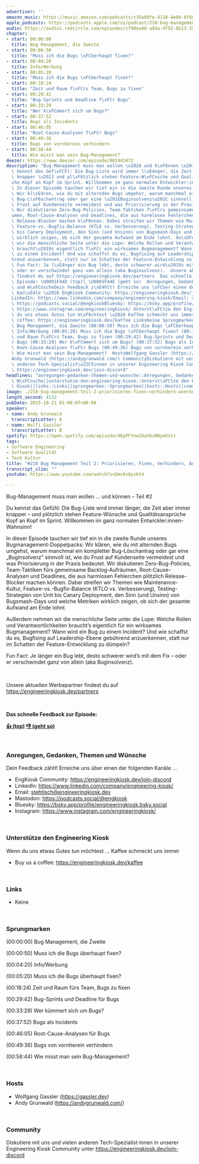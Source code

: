 ```yaml
---
advertiser: ''
amazon_music: https://music.amazon.com/podcasts/c35a09fe-4116-4e04-8f68-77d61b112e46/episodes/11d9afac-f528-4576-b1c9-f3bc12d99fa7/engineering-kiosk-218-bug-management-teil-2-priorisieren-fixen-verhindern-anerkennen
apple_podcasts: https://podcasts.apple.com/us/podcast/218-bug-management-teil-2-priorisieren-fixen-verhindern/id1603082924?i=1000732735780&uo=4
audio: https://audio1.redcircle.com/episodes/cf90ea40-a84a-4f52-8b13-291539a8fd00/stream.mp3
chapter:
- start: 00:00:00
  title: Bug Management, die Zweite
- start: 00:00:50
  title: "Muss ich die Bugs \xFCberhaupt fixen?"
- start: 00:04:20
  title: Info/Werbung
- start: 00:05:20
  title: "Muss ich die Bugs \xFCberhaupt fixen?"
- start: 00:18:24
  title: "Zeit und Raum f\xFCrs Team, Bugs zu fixen"
- start: 00:29:42
  title: "Bug-Sprints und Deadline f\xFCr Bugs"
- start: 00:33:29
  title: "Wer k\xFCmmert sich um Bugs?"
- start: 00:37:52
  title: Bugs als Incidents
- start: 00:46:05
  title: "Root-Cause-Analysen f\xFCr Bugs"
- start: 00:49:36
  title: Bugs von vornherein verhindern
- start: 00:58:44
  title: Wie misst man sein Bug-Management?
deezer: https://www.deezer.com/episode/801943472
description: "Bug-Management muss man wollen \u2026 und k\xF6nnen \u2013 Teil #2 Du\
  \ kennst das Gef\xFChl: Die Bug-Liste wird immer l\xE4nger, die Zeit aber immer\
  \ knapper \u2013 und pl\xF6tzlich stehen Feature-W\xFCnsche und Qualit\xE4tsanspr\xFC\
  che Kopf an Kopf im Sprint. Willkommen im ganz normalen Entwickler:innen-Wahnsinn!\
  \ In dieser Episode tauchen wir tief ein in die zweite Runde unseres Bugmanagement-Doppelpacks:\
  \ Wir kl\xE4ren, wie du mit alternden Bugs umgehst, warum manchmal ein kompletter\
  \ Bug-L\xF6schantrag oder gar eine \u201EBuginsolvenz\u201C sinnvoll ist, wie du\
  \ Frust auf Kundenseite vermeidest und was Priorisierung in der Praxis bedeutet.\
  \ Wir diskutieren Zero-Bug-Policies, Team-Taktiken f\xFCrs gemeinsame Backlog-Aufr\xE4\
  umen, Root-Cause-Analysen und Deadlines, die aus harmlosen Fehlerchen pl\xF6tzlich\
  \ Release-Blocker machen k\xF6nnen. Dabei streifen wir Themen wie Maintenance-Kultur,\
  \ Feature-vs.-Bugfix-Balance (KTLO vs. Verbesserung), Testing-Strategien von Unit\
  \ bis Canary Deployment, den Sinn (und Unsinn) von Bugsmash-Days und welche Metriken\
  \ wirklich zeigen, ob sich der gesamte Aufwand am Ende lohnt. Au\xDFerdem nehmen\
  \ wir die menschliche Seite unter die Lupe: Welche Rollen und Verantwortlichkeiten\
  \ braucht\u2019s eigentlich f\xFCr ein wirksames Bugmanagement? Wann wird ein Bug\
  \ zu einem Incident? Und wie schaffst du es, Bugfixing auf Leadership-Ebene geb\xFC\
  hrend anzuerkennen, statt nur im Schatten der Feature-Entwicklung zu d\xFCmpeln?\
  \ Fun Fact: Je l\xE4nger ein Bug lebt, desto schwerer wird\u2019s mit dem Fix \u2013\
  \ oder er verschwindet ganz von allein (aka Buginsolvenz).  Unsere aktuellen Werbepartner\
  \ findest du auf https://engineeringkiosk.dev/partners  Das schnelle Feedback zur\
  \ Episode: \U0001F44D (top)\_\U0001F44E (geht so)  Anregungen, Gedanken, Themen\
  \ und W\xFCnscheDein Feedback z\xE4hlt! Erreiche uns \xFCber einen der folgenden\
  \ Kan\xE4le \u2026 EngKiosk Community: https://engineeringkiosk.dev/join-discord\_\
  LinkedIn: https://www.linkedin.com/company/engineering-kiosk/Email: stehtisch@engineeringkiosk.devMastodon:\
  \ https://podcasts.social/@engkioskBluesky: https://bsky.app/profile/engineeringkiosk.bsky.socialInstagram:\
  \ https://www.instagram.com/engineeringkiosk/ Unterst\xFCtze den Engineering KioskWenn\
  \ du uns etwas Gutes tun m\xF6chtest \u2026 Kaffee schmeckt uns immer\_ Buy us a\
  \ coffee: https://engineeringkiosk.dev/kaffee LinksKeine Sprungmarken(00:00:00)\
  \ Bug Management, die Zweite (00:00:50) Muss ich die Bugs \xFCberhaupt fixen? (00:04:20)\
  \ Info/Werbung (00:05:20) Muss ich die Bugs \xFCberhaupt fixen? (00:18:24) Zeit\
  \ und Raum f\xFCrs Team, Bugs zu fixen (00:29:42) Bug-Sprints und Deadline f\xFC\
  r Bugs (00:33:29) Wer k\xFCmmert sich um Bugs? (00:37:52) Bugs als Incidents (00:46:05)\
  \ Root-Cause-Analysen f\xFCr Bugs (00:49:36) Bugs von vornherein verhindern (00:58:44)\
  \ Wie misst man sein Bug-Management?  HostsWolfgang Gassler (https://gassler.dev)\_\
  Andy Grunwald (https://andygrunwald.com/) CommunityDiskutiere mit uns und vielen\
  \ anderen Tech-Spezialist\u22C5innen in unserer Engineering Kiosk Community unter\
  \ https://engineeringkiosk.dev/join-discord"
headlines: "anregungen-gedanken-themen-und-wunsche::Anregungen, Gedanken, Themen und\
  \ W\xFCnsche||unterstutze-den-engineering-kiosk::Unterst\xFCtze den Engineering\
  \ Kiosk||links::Links||sprungmarken::Sprungmarken||hosts::Hosts||community::Community"
image: ./218-bug-management-teil-2-priorisieren-fixen-verhindern-anerkennen.jpg
length_second: 4132
pubDate: 2025-10-21 01:00:07+00:00
speaker:
- name: Andy Grunwald
  transcriptLetter: A
- name: Wolfi Gassler
  transcriptLetter: B
spotify: https://open.spotify.com/episode/4EpPFYnw2Oah6xNNymXstz
tags:
- Software Engineering
- Software Qualität
- Tech Kultur
title: "#218 Bug Management Teil 2: Priorisieren, Fixen, Verhindern, Anerkennen"
transcript_slim: ""
youtube: https://www.youtube.com/watch?v=Dms9sQyzKt4

---
```

<p>Bug-Management muss man wollen … und können – Teil #2</p><p>Du kennst das Gefühl: Die Bug-Liste wird immer länger, die Zeit aber immer knapper – und plötzlich stehen Feature-Wünsche und Qualitätsansprüche Kopf an Kopf im Sprint. Willkommen im ganz normalen Entwickler:innen-Wahnsinn!</p><p>In dieser Episode tauchen wir tief ein in die zweite Runde unseres Bugmanagement-Doppelpacks: Wir klären, wie du mit alternden Bugs umgehst, warum manchmal ein kompletter Bug-Löschantrag oder gar eine „Buginsolvenz“ sinnvoll ist, wie du Frust auf Kundenseite vermeidest und was Priorisierung in der Praxis bedeutet. Wir diskutieren Zero-Bug-Policies, Team-Taktiken fürs gemeinsame Backlog-Aufräumen, Root-Cause-Analysen und Deadlines, die aus harmlosen Fehlerchen plötzlich Release-Blocker machen können. Dabei streifen wir Themen wie Maintenance-Kultur, Feature-vs.-Bugfix-Balance (KTLO vs. Verbesserung), Testing-Strategien von Unit bis Canary Deployment, den Sinn (und Unsinn) von Bugsmash-Days und welche Metriken wirklich zeigen, ob sich der gesamte Aufwand am Ende lohnt.</p><p>Außerdem nehmen wir die menschliche Seite unter die Lupe: Welche Rollen und Verantwortlichkeiten braucht’s eigentlich für ein wirksames Bugmanagement? Wann wird ein Bug zu einem Incident? Und wie schaffst du es, Bugfixing auf Leadership-Ebene gebührend anzuerkennen, statt nur im Schatten der Feature-Entwicklung zu dümpeln?</p><p>Fun Fact: Je länger ein Bug lebt, desto schwerer wird’s mit dem Fix – oder er verschwindet ganz von allein (aka Buginsolvenz).</p><p><br></p><p>Unsere aktuellen Werbepartner findest du auf <a href="https://engineeringkiosk.dev/partners">https://engineeringkiosk.dev/partners</a></p><p><br></p><p><strong>Das schnelle Feedback zur Episode:</strong></p><p><a href="https://api.openpodcast.dev/feedback/218/upvote" rel="nofollow"><strong>👍 (top)</strong></a><strong> </strong><a href="https://api.openpodcast.dev/feedback/218/downvote" rel="nofollow"><strong>👎 (geht so)</strong></a></p><p><br></p><h3 id="anregungen-gedanken-themen-und-wunsche">Anregungen, Gedanken, Themen und Wünsche</h3><p>Dein Feedback zählt! Erreiche uns über einen der folgenden Kanäle …</p><ul><li>EngKiosk Community: <a href="https://engineeringkiosk.dev/join-discord">https://engineeringkiosk.dev/join-discord</a> </li><li>LinkedIn: <a href="https://www.linkedin.com/company/engineering-kiosk/" rel="nofollow">https://www.linkedin.com/company/engineering-kiosk/</a></li><li>Email: <a href="mailto:stehtisch@engineeringkiosk.dev" rel="nofollow">stehtisch@engineeringkiosk.dev</a></li><li>Mastodon: <a href="https://podcasts.social/@engkiosk" rel="nofollow">https://podcasts.social/@engkiosk</a></li><li>Bluesky: <a href="https://bsky.app/profile/engineeringkiosk.bsky.social" rel="nofollow">https://bsky.app/profile/engineeringkiosk.bsky.social</a></li><li>Instagram: <a href="https://www.instagram.com/engineeringkiosk/" rel="nofollow">https://www.instagram.com/engineeringkiosk/</a></li></ul><p><br></p><h3 id="unterstutze-den-engineering-kiosk">Unterstütze den Engineering Kiosk</h3><p>Wenn du uns etwas Gutes tun möchtest … Kaffee schmeckt uns immer </p><ul><li>Buy us a coffee: <a href="https://engineeringkiosk.dev/kaffee">https://engineeringkiosk.dev/kaffee</a></li></ul><p><br></p><h3 id="links">Links</h3><ul><li>Keine</li></ul><p><br></p><h3 id="sprungmarken">Sprungmarken</h3><p>(00:00:00) Bug Management, die Zweite</p><p>(00:00:50) Muss ich die Bugs überhaupt fixen?</p><p>(00:04:20) Info/Werbung</p><p>(00:05:20) Muss ich die Bugs überhaupt fixen?</p><p>(00:18:24) Zeit und Raum fürs Team, Bugs zu fixen</p><p>(00:29:42) Bug-Sprints und Deadline für Bugs</p><p>(00:33:29) Wer kümmert sich um Bugs?</p><p>(00:37:52) Bugs als Incidents</p><p>(00:46:05) Root-Cause-Analysen für Bugs</p><p>(00:49:36) Bugs von vornherein verhindern</p><p>(00:58:44) Wie misst man sein Bug-Management?</p><p><br></p><h3 id="hosts">Hosts</h3><ul><li>Wolfgang Gassler (<a href="https://gassler.dev" rel="nofollow">https://gassler.dev</a>) </li><li>Andy Grunwald (<a href="https://andygrunwald.com/" rel="nofollow">https://andygrunwald.com/</a>)</li></ul><p><br></p><h3 id="community">Community</h3><p>Diskutiere mit uns und vielen anderen Tech-Spezialist⋅innen in unserer Engineering Kiosk Community unter <a href="https://engineeringkiosk.dev/join-discord">https://engineeringkiosk.dev/join-discord</a></p>
